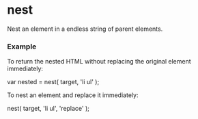 nest
====

Nest an element in a endless string of parent elements.

<h3>Example</h3>
<p>To return the nested HTML without replacing the original element immediately:</p>
<p>var nested = nest( target, 'li ul' );</p>

<p>To nest an element and replace it immediately:</p>
<p>nest( target, 'li ul', 'replace' );</p>
